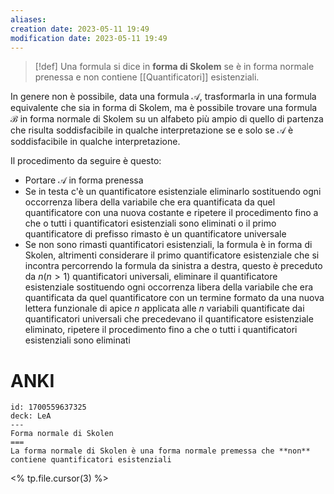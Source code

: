 ```yaml
---
aliases: 
creation date: 2023-05-11 19:49
modification date: 2023-05-11 19:49
---
```


>[!def]
>Una formula si dice in **forma di Skolem** se è in forma normale prenessa e non contiene [[Quantificatori]] esistenziali.
>

In genere non è possibile, data una formula $\mathcal{A}$, trasformarla in una formula equivalente che sia in forma di Skolem, ma è possibile trovare una formula $\mathcal{B}$ in forma normale di Skolem su un alfabeto più ampio di quello di partenza che risulta soddisfacibile in qualche interpretazione se e solo se $\mathcal{A}$ è soddisfacibile in qualche interpretazione.

Il procedimento da seguire è questo:
- Portare $\mathcal{A}$ in forma prenessa
- Se in testa c'è un quantificatore esistenziale eliminarlo sostituendo ogni occorrenza libera della variabile che era quantificata da quel quantificatore con una nuova costante e ripetere il procedimento fino a che o tutti i quantificatori esistenziali sono eliminati o il primo quantificatore di prefisso rimasto è un quantificatore universale
- Se non sono rimasti quantificatori esistenziali, la formula è in forma di Skolen, altrimenti considerare il primo quantificatore esistenziale che si incontra percorrendo la formula da sinistra a destra, questo è preceduto da $n (n > 1)$ quantificatori universali, eliminare il quantificatore esistenziale sostituendo ogni occorrenza libera della variabile che era quantificata da quel quantificatore con un termine formato da una nuova lettera funzionale di apice $n$ applicata alle $n$ variabili quantificate dai quantificatori universali che precedevano il quantificatore esistenziale eliminato, ripetere il procedimento fino a che o tutti i quantificatori esistenziali sono eliminati

# ANKI

```anki
id: 1700559637325
deck: LeA
---
Forma normale di Skolen
===
La forma normale di Skolen è una forma normale premessa che **non** contiene quantificatori esistenziali
```
<% tp.file.cursor(3) %>